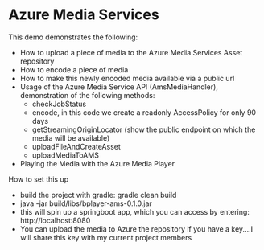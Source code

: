 # Azure Media Services 


This demo demonstrates the following:
 * How to upload a piece of media to the Azure Media Services Asset repository
 * How to encode a piece of media
 * How to make this newly encoded media available via a public url
 * Usage of the Azure Media Service API (AmsMediaHandler), demonstration of the following methods:
   * checkJobStatus
   * encode, in this code we create a readonly AccessPolicy for only 90 days
   * getStreamingOriginLocator (show the public endpoint on which the media will be available)
   * uploadFileAndCreateAsset 
   * uploadMediaToAMS
 * Playing the Media with the Azure Media Player

How to set this up
  * build the project with gradle: gradle clean build
  * java -jar build/libs/bplayer-ams-0.1.0.jar
  * this will spin up a springboot app, which you can access by entering: http://localhost:8080
  * You can upload the media to Azure the repository if you have a key....I will share this key with my current project members 



